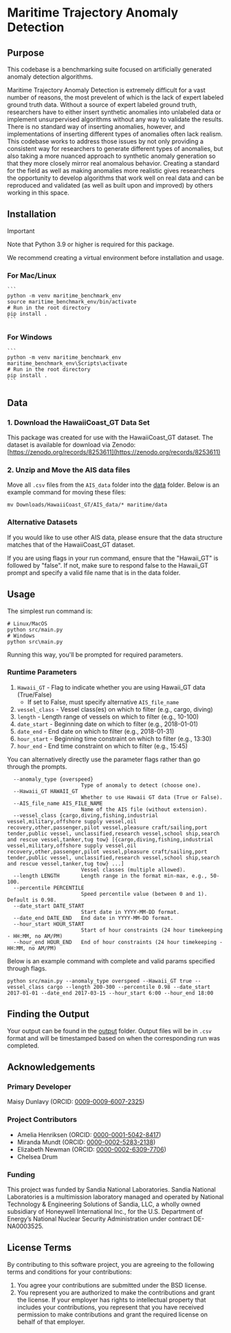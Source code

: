 # Maritime Trajectory Anomaly Detection

## Purpose
This codebase is a benchmarking suite focused on artificially generated anomaly
detection algorithms. 

Maritime Trajectory Anomaly Detection is extremely difficult for a vast number
of reasons, the most prevelent of which is the lack of expert labeled ground
truth data. Without a source of expert labeled ground truth, researchers have
to either insert synthetic anomalies into unlabeled data or implement
unsurpervised algorithms without any way to validate the results. There is no
standard way of inserting anomalies, however, and implementations of inserting
different types of anomalies often lack realism. This codebase works to
address those issues by not only providing a consistent way for researchers
to generate different types of anomalies, but also taking a more nuanced
approach to synthetic anomaly generation so that they more closely mirror
real anomalous behavior. Creating a standard for the field as well as making
anomalies more realistic gives researchers the opportunity to develop
algorithms that work well on real data and can be reproduced and validated
(as well as built upon and improved) by others working in this space.    

## Installation

> [!IMPORTANT]
> Note that Python 3.9 or higher is required for this package.

We recommend creating a virtual environment before installation and usage.

### For Mac/Linux
    ```
    python -m venv maritime_benchmark_env
    source maritime_benchmark_env/bin/activate
    # Run in the root directory
    pip install .
    ```

### For Windows
    ```
    python -m venv maritime_benchmark_env
    maritime_benchmark_env\Scripts\activate
    # Run in the root directory
    pip install .
    ```

## Data

### 1. Download the HawaiiCoast_GT Data Set

This package was created for use with the HawaiiCoast_GT dataset.
The dataset is available for download via Zenodo:
[https://zenodo.org/records/8253611](https://zenodo.org/records/8253611)

### 2. Unzip and Move the AIS data files

Move all `.csv` files from the `AIS_data` folder into the [data](./data)
folder. Below is an example command for moving these files:

```
mv Downloads/HawaiiCoast_GT/AIS_data/* maritime/data
```

### Alternative Datasets

If you would like to use other AIS data, please ensure that the data structure
matches that of the HawaiiCoast_GT dataset.

If you are using flags in your run command, ensure that the "Hawaii_GT" is
followed by "false". If not, make sure to respond false to the Hawaii_GT
prompt and specify a valid file name that is in the data folder.

## Usage

The simplest run command is:

```
# Linux/MacOS
python src/main.py
# Windows
python src\main.py
```

Running this way, you'll be prompted for required parameters.

### Runtime Parameters

1. `Hawaii_GT` - Flag to indicate whether you are using Hawaii_GT data (True/False)
   - If set to False, must specify alternative `AIS_file_name`
2. `vessel_class` - Vessel class(es) on which to filter (e.g., cargo, diving)
3. `length` - Length range of vessels on which to filter (e.g., 10-100)
4. `date_start` - Beginning date on which to filter (e.g., 2018-01-01)
5. `date_end` - End date on which to filter (e.g., 2018-01-31)
6. `hour_start` - Beginning time constraint on which to filter (e.g., 13:30)
7. `hour_end` - End time constraint on which to filter (e.g., 15:45)

You can alternatively directly use the parameter flags rather than go through
the prompts.

```
  --anomaly_type {overspeed}
                        Type of anomaly to detect (choose one).
  --Hawaii_GT HAWAII_GT
                        Whether to use Hawaii GT data (True or False).
  --AIS_file_name AIS_FILE_NAME
                        Name of the AIS file (without extension).
  --vessel_class {cargo,diving,fishing,industrial vessel,military,offshore supply vessel,oil recovery,other,passenger,pilot vessel,pleasure craft/sailing,port tender,public vessel, unclassified,research vessel,school ship,search and rescue vessel,tanker,tug tow} [{cargo,diving,fishing,industrial vessel,military,offshore supply vessel,oil recovery,other,passenger,pilot vessel,pleasure craft/sailing,port tender,public vessel, unclassified,research vessel,school ship,search and rescue vessel,tanker,tug tow} ...]
                        Vessel classes (multiple allowed).
  --length LENGTH       Length range in the format min-max, e.g., 50-100.
  --percentile PERCENTILE
                        Speed percentile value (between 0 and 1). Default is 0.98.
  --date_start DATE_START
                        Start date in YYYY-MM-DD format.
  --date_end DATE_END   End date in YYYY-MM-DD format.
  --hour_start HOUR_START
                        Start of hour constraints (24 hour timekeeping - HH:MM, no AM/PM)
  --hour_end HOUR_END   End of hour constraints (24 hour timekeeping - HH:MM, no AM/PM)
```

Below is an example command with complete and valid params specified through flags.

```
python src/main.py --anomaly_type overspeed --Hawaii_GT true --vessel_class cargo --length 200-300 --percentile 0.98 --date_start 2017-01-01 --date_end 2017-03-15 --hour_start 6:00 --hour_end 18:00
```

## Finding the Output

Your output can be found in the [output](./output) folder. Output files
will be in `.csv` format and will be timestamped based on when the
corresponding run was completed.


## Acknowledgements

### Primary Developer

Maisy Dunlavy (ORCID: [0009-0009-6007-2325](https://orcid.org/0009-0009-6007-2325))

### Project Contributors

- Amelia Henriksen (ORCID: [0000-0001-5042-8417](https://orcid.org/0000-0001-5042-8417))
- Miranda Mundt (ORCID: [0000-0002-5283-2138](https://orcid.org/0000-0002-5283-2138))
- Elizabeth Newman (ORCID: [0000-0002-6309-7706](https://orcid.org/0000-0002-6309-7706))
- Chelsea Drum

### Funding

This project was funded by Sandia National Laboratories. Sandia National
Laboratories is a multimission laboratory managed and operated by National
Technology & Engineering Solutions of Sandia, LLC, a wholly owned subsidiary
of Honeywell International Inc., for the U.S. Department of Energy’s
National Nuclear Security Administration under contract DE-NA0003525.

## License Terms

By contributing to this software project, you are agreeing to the
following terms and conditions for your contributions:

1. You agree your contributions are submitted under the BSD license.
2. You represent you are authorized to make the contributions and grant
   the license. If your employer has rights to intellectual property that
   includes your contributions, you represent that you have received
   permission to make contributions and grant the required license on
   behalf of that employer.
